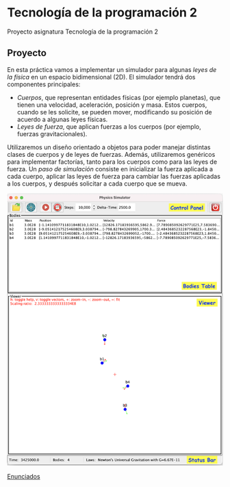 # Tecnología de la programación 2
Proyecto asignatura Tecnología de la programación 2

## Proyecto 
En esta práctica vamos a implementar un simulador para algunas _leyes de la física_ en un espacio bidimensional (2D). El simulador tendrá dos componentes principales:

* _Cuerpos_, que representan entidades físicas (por ejemplo planetas), que tienen una velocidad, aceleración, posición y masa. Estos cuerpos, cuando se les solicite, se pueden mover, modificando su posición de acuerdo a algunas leyes físicas.
* _Leyes de fuerza_, que aplican fuerzas a los cuerpos (por ejemplo, fuerzas gravitacionales).

Utilizaremos un diseño orientado a objetos para poder manejar distintas clases de cuerpos y de leyes de fuerzas. Además, utilizaremos genéricos para implementar factorías, tanto para los cuerpos como para las leyes de fuerza.
Un _paso de simulación_ consiste en inicializar la fuerza aplicada a cada cuerpo, aplicar las leyes de fuerza para cambiar las fuerzas aplicadas a los cuerpos, y después solicitar a cada cuerpo que se mueva.

<img src=./README/imagen.jpg>  </img>

[Enunciados](./Enunciados)
